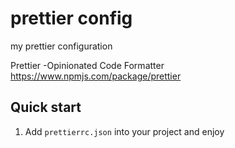 prettier config
===============

my prettier configuration

Prettier -Opinionated Code Formatter
https://www.npmjs.com/package/prettier
 

Quick start
-----------

1. Add `prettierrc.json` into your project and enjoy

